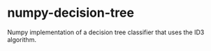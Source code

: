 # numpy-decision-tree
Numpy implementation of a decision tree classifier that uses the ID3 algorithm.
